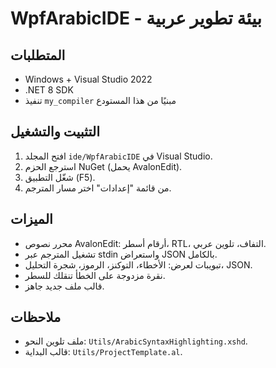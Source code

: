 # WpfArabicIDE - بيئة تطوير عربية

## المتطلبات
- Windows + Visual Studio 2022
- .NET 8 SDK
- تنفيذ `my_compiler` مبنيًا من هذا المستودع

## التثبيت والتشغيل
1) افتح المجلد `ide/WpfArabicIDE` في Visual Studio.
2) استرجع الحزم NuGet (يحمل AvalonEdit).
3) شغّل التطبيق (F5).
4) من قائمة "إعدادات" اختر مسار المترجم.

## الميزات
- محرر نصوص AvalonEdit: أرقام أسطر، RTL، التفاف، تلوين عربي.
- تشغيل المترجم عبر stdin واستعراض JSON بالكامل.
- تبويبات لعرض: الأخطاء، التوكنز، الرموز، شجرة التحليل، JSON.
- نقرة مزدوجة على الخطأ تنقلك للسطر.
- قالب ملف جديد جاهز.

## ملاحظات
- ملف تلوين النحو: `Utils/ArabicSyntaxHighlighting.xshd`.
- قالب البداية: `Utils/ProjectTemplate.al`.
